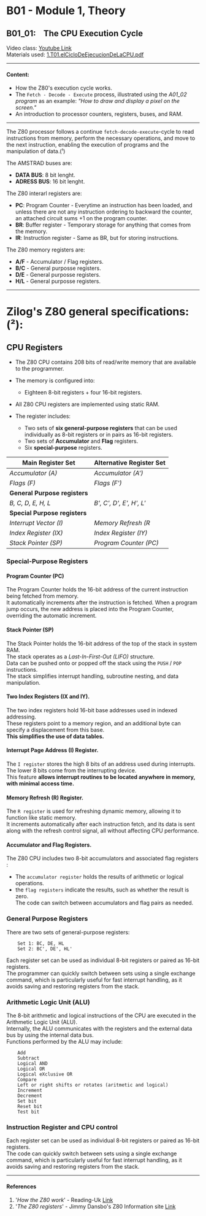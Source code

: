 # B01 - Module 1, Theory

## B01_01:    The CPU Execution Cycle

Video class: [Youtube Link](https://youtu.be/p8DeOFI-CKE)  
Materials used: [1.T01.elCicloDeEjecucionDeLaCPU.pdf](./1.T01.elCicloDeEjecucionDeLaCPU.pdf)  

***

#### Content:

- How the Z80's execution cycle works.  
- The `Fetch - Decode - Execute` process, illustrated using the *A01_02 program* as an example: *"How to draw and display a pixel on the screen."*  
- An introduction to processor counters, registers, buses, and RAM.

***

The Z80 processor follows a continue `fetch-decode-execute`-cycle to read instructions from memory, perform the necessary operations, and move to the next instruction, enabling the execution of programs and the manipulation of data.(¹)

The AMSTRAD buses are:

- **DATA BUS**:    8 bit lenght.
- **ADRESS BUS**:  16 bit lenght.

The Z80 interarl registers are:

- **PC**:  Program Counter - Everytime an instruction has been loaded, and unless there are not any instruction ordering to backward the counter, an attached circuit sums +1 on the program counter.
- **BR**:  Buffer register - Temporary storage for anything that comes from the memory.
- **IR**:  Instruction register -  Same as BR, but for storing instructions.

The Z80 memory registers are:

- **A/F** - Accumulator / Flag registers.
- **B/C** - General purposse registers.
- **D/E** - General purposse registers.
- **H/L** - General purposse registers.

***

# Zilog's Z80 general specifications: (²):

## CPU Registers

* The Z80 CPU contains 208 bits of read/write memory that are available to the programmer.  

* The memory is configured into:  
  
  - Eighteen 8-bit registers + four 16-bit registers.

* All Z80 CPU registers are implemented using static RAM.  

* The register includes:
  
  - Two sets of **six general-purpose registers** that can be used individually as 8-bit registers or in pairs as 16-bit registers.
  - Two sets of **Accumulator** and **Flag** registers.
  - Six **special-purpose** registers.

| **Main Register Set**         | **Alternative Register Set** |
| ----------------------------- | ---------------------------- |
| *Accumulator (A)*             | *Accumulator (A')*           |
| *Flags (F)*                   | *Flags (F')*                 |
| **General Purpose registers** |                              |
| *B, C, D, E, H, L*            | *B', C', D', E', H', L'*     |
| **Special Purpose registers** |                              |
| *Interrupt Vector (I)*        | *Memory Refresh (R*          |
| *Index Register (IX)*         | *Index Register (IY)*        |
| *Stack Pointer (SP)*          | *Program Counter (PC)*       |

### Special-Purpose Registers

#### **Program Counter (PC)**

The Program Counter holds the 16-bit address of the current instruction being fetched from memory.  
It automatically increments after the instruction is fetched. When a program jump occurs, the new address is placed into the Program Counter, overriding the automatic increment.  

#### **Stack Pointer (SP)**

The Stack Pointer holds the 16-bit address of the top of the stack in system RAM.  
The stack operates as a *Last-In-First-Out (LIFO)*  structure.  
Data can be pushed onto or popped off the stack using the `PUSH` / `POP` instructions.  
The stack simplifies interrupt handling, subroutine nesting, and data manipulation.

#### **Two Index Registers (IX and IY).**

The two index registers hold 16-bit base addresses used in indexed addressing.  
These registers point to a memory region, and an additional byte can specify a displacement from this base.  
**This simplifies the use of data tables.**

#### **Interrupt Page Address (I) Register.**

The `I register` stores the high 8 bits of an address used during interrupts.  
The lower 8 bits come from the interrupting device.  
This feature **allows interrupt routines to be located anywhere in memory, with minimal access time.**

#### **Memory Refresh (R) Register.**

The `R register` is used for refreshing dynamic memory, allowing it to function like static memory.  
It increments automatically after each instruction fetch, and its data is sent along with the refresh control signal, all without affecting CPU performance.

#### **Accumulator and Flag Registers.**

The Z80 CPU includes two 8-bit accumulators and associated flag registers :   

- The `accumulator register` holds the results of arithmetic or logical operations.    
- the `flag registers` indicate the results, such as whether the result is zero.  
  The code can switch between accumulators and flag pairs as needed.  

### General Purpose Registers

There are two sets of general-purpose registers:

```text
    Set 1: BC, DE, HL
    Set 2: BC', DE', HL'
```

Each register set can be used as individual 8-bit registers or paired as 16-bit registers.  
The programmer can quickly switch between sets using a single exchange command, which is particularly useful for fast interrupt handling, as it avoids saving and restoring registers from the stack.  

### Arithmetic Logic Unit (ALU)

The 8-bit arithmetic and logical instructions of the CPU are executed in the Arithmetic Logic Unit (ALU).   
Internally, the ALU communicates with the registers and the external data bus by using the internal data bus.  
Functions performed by the ALU may include:  

```text
    Add
    Subtract
    Logical AND
    Logical OR
    Logical eXclusive OR
    Compare
    Left or right shifts or rotates (aritmetic and logical)
    Increment
    Decrement
    Set bit
    Reset bit
    Test bit
```

### Instruction Register and CPU control

Each register set can be used as individual 8-bit registers or paired as 16-bit registers.  
The code can quickly switch between sets using a single exchange command, which is particularly useful for fast interrupt handling, as it avoids saving and restoring registers from the stack.

***

#### References

1. '*How the Z80 work*' - Reading-Uk [Link](http://www.reading-uk.net/en/how-the-z-80-work/)
2. '*The Z80 registers*' - Jimmy Dansbo's Z80 Information site [Link](https://jnz.dk/z80/registers.html)
